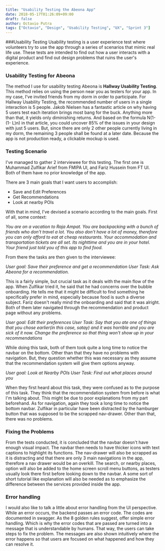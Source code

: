 ```yaml
---
title: "Usability Testing the Abeona App"
date: 2018-05-17T01:26:09+09:00
draft: false
author: Octavio Putra
tags: ["Octavio", "Design", "Usability Testing", "UX", "Sprint 3"]
---
```


###Usability Testing
Usability testing is a user experience test where volunteers try to use the app through a series of scenarios that mimic real life use. These tests are intended to find out how a user interacts with a digital product and find out design problems that ruins the user's experience.

### Usability Testing for Abeona
The method I use for usability testing Abeona is **Hallway Usability Testing**. This method relies on using the person near you as testers for your app. In my case, I've invited friends from my dorm in order to participate. For Hallway Usability Testing, the recommended number of users in a single interaction is 5 people. Jakob Nielsen has a fantastic article on why having 5 users test each iteration brings most bang for the buck. Anything more than that, it yields only diminishing returns. And based on the formula N(1-(1- L)n) in that article, you could uncover 85% of the issues in your design with just 5 users. But, since there are only 2 other people currently living in my dorm, the remaining 3 people shall be found at a later date. Because the app is not production ready, a clickable mockup is used.

### Testing Scenario
I've managed to gather 2 interviewee for this testing. The first one is Muhammad Zulfikar Arief from FMIPA UI, and Fariz Hussein from FT UI. Both of them have no prior knowledge of the app.

There are 3 main goals that I want users to accomplish:

* Save and Edit Preferences
* Get Recommendations
* Look at nearby POIs

With that in mind, I've devised a scenario according to the main goals.
First of all, some context:

*You are on a vacation to Raja Ampat. You are backpacking with a bunch of friends who don't travel a lot. You also don't have a lot of money, therefore you can only afford to eat at cheap restaurants. Your accommodation and transportation tickets are all set. Its nighttime and you are in your hotel. Your friend just told you of this app to find food.*

From there the tasks are then given to the interviewee:

*User goal: Save their preference and get a recommendation*
*User Task: Ask Abeona for a recommendation.*

This is a fairly simple, but crucial task as it deals with the main flow of the app. When Zulfikar tried it, he said that he had concerns over the bubble onboarding. He tells me that it might be difficult to find something he specifically prefer in mind, especially because food is such a diverse subject. Fariz doesn't really mind the onboarding and said that it was alright. Both of them later navigated through the recommendation and product page without any problems.

*User goal: Edit their preferences*
*User Task: Say that you ate one of things that you chose earlier(in this case, satay) and it was horrible and you are sick of it now. Change the preference so that thing won't show up in your recommendations*

While doing this task, both of them took quite a long time to notice the navbar on the bottom. Other than that they have no problems with navigation. But, they question whether this was necessary as they assume that the recommendation system will give them options anyway.

*User goal: Look at Nearby POIs*
*User Task: Find out what places around you*

When they first heard about this task, they were confused as to the purpose of this task. They think that the recommendation system from before is what I'm talking about. This might be due to poor explanations from my part beforehand. As for navigation, again they took a long time to notice the bottom navbar. Zulfikar in particular have been distracted by the hamburger button that was supposed to be the scrapped nav-drawer. Other than that, there was no problems.

### Fixing the Problems
From the tests conducted, it is concluded that the navbar doesn't have enough visual impact. The navbar then needs to have thicker icons with text captions to highlight its functions. The nav-drawer will also be scrapped as it is distracting and that there are only 3 main navigations in the app, therefore a nav drawer would be an overkill. The search, or nearby places, option will also be added to the home screen scroll menu buttons, as testers usually look there first before looking down to the navbar. A some sort of short tutorial like explanation will also be needed as to emphasize the difference between the services provided inside the app.

### Error handling
I would also like to talk a little about error handling from the UI perspective. While an error occurs, the backend passes an error code. The codes are documented in swagger. As the 8 golden rules suggest, offer simple error handling. Which is why the error codes that are passed are turned into a message that is understandable by humans. That way, the users can take steps to fix the problem. The messages are also shown intuitively where the error happens so that users are focused on what happened and how they can resolve it.
